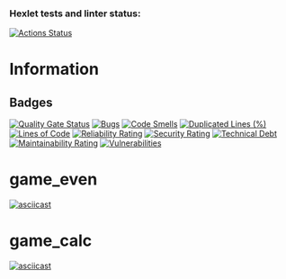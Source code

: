 ### Hexlet tests and linter status:
[![Actions Status](https://github.com/maltush/python-project-49/actions/workflows/hexlet-check.yml/badge.svg)](https://github.com/maltush/python-project-49/actions)

# Information

## Badges

[![Quality Gate Status](https://sonarcloud.io/api/project_badges/measure?project=maltush_python-project-49&metric=alert_status)](https://sonarcloud.io/summary/new_code?id=maltush_python-project-49)
[![Bugs](https://sonarcloud.io/api/project_badges/measure?project=maltush_python-project-49&metric=bugs)](https://sonarcloud.io/summary/new_code?id=maltush_python-project-49)
[![Code Smells](https://sonarcloud.io/api/project_badges/measure?project=maltush_python-project-49&metric=code_smells)](https://sonarcloud.io/summary/new_code?id=maltush_python-project-49)
[![Duplicated Lines (%)](https://sonarcloud.io/api/project_badges/measure?project=maltush_python-project-49&metric=duplicated_lines_density)](https://sonarcloud.io/summary/new_code?id=maltush_python-project-49)
[![Lines of Code](https://sonarcloud.io/api/project_badges/measure?project=maltush_python-project-49&metric=ncloc)](https://sonarcloud.io/summary/new_code?id=maltush_python-project-49)
[![Reliability Rating](https://sonarcloud.io/api/project_badges/measure?project=maltush_python-project-49&metric=reliability_rating)](https://sonarcloud.io/summary/new_code?id=maltush_python-project-49)
[![Security Rating](https://sonarcloud.io/api/project_badges/measure?project=maltush_python-project-49&metric=security_rating)](https://sonarcloud.io/summary/new_code?id=maltush_python-project-49)
[![Technical Debt](https://sonarcloud.io/api/project_badges/measure?project=maltush_python-project-49&metric=sqale_index)](https://sonarcloud.io/summary/new_code?id=maltush_python-project-49)
[![Maintainability Rating](https://sonarcloud.io/api/project_badges/measure?project=maltush_python-project-49&metric=sqale_rating)](https://sonarcloud.io/summary/new_code?id=maltush_python-project-49)
[![Vulnerabilities](https://sonarcloud.io/api/project_badges/measure?project=maltush_python-project-49&metric=vulnerabilities)](https://sonarcloud.io/summary/new_code?id=maltush_python-project-49)

# game_even
[![asciicast](https://asciinema.org/a/IFz5yYVL1OiVqAqXJZq97nOC6.svg)](https://asciinema.org/a/IFz5yYVL1OiVqAqXJZq97nOC6)

# game_calc
[![asciicast](https://asciinema.org/a/Xp94E8huBH7MqW1VPSzg9gyhI.svg)](https://asciinema.org/a/Xp94E8huBH7MqW1VPSzg9gyhI)
